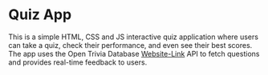 # Quiz App
This is a simple HTML, CSS and JS interactive quiz application where users can take a quiz, check their performance, and even see their best scores. The app uses the Open Trivia Database [Website-Link](https://opentdb.com/) API to fetch questions and provides real-time feedback to users.